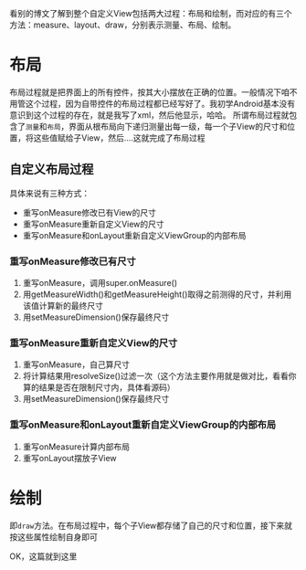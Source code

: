 看别的博文了解到整个自定义View包括两大过程：布局和绘制，而对应的有三个方法：measure、layout、draw，分别表示测量、布局、绘制。

# 布局
布局过程就是把界面上的所有控件，按其大小摆放在正确的位置。一般情况下咱不用管这个过程，因为自带控件的布局过程都已经写好了。我初学Android基本没有意识到这个过程的存在，就是我写了xml，然后他显示，哈哈。
所谓布局过程就包含了`测量`和`布局`，界面从根布局向下递归测量出每一级，每一个子View的尺寸和位置，将这些值赋给子View，然后....这就完成了布局过程

## 自定义布局过程
具体来说有三种方式：
- 重写onMeasure修改已有View的尺寸
- 重写onMeasure重新自定义View的尺寸
- 重写onMeasure和onLayout重新自定义ViewGroup的内部布局

### 重写onMeasure修改已有尺寸
1. 重写onMeasure，调用super.onMeasure()
2. 用getMeasureWidth()和getMeasureHeight()取得之前测得的尺寸，并利用该值计算新的最终尺寸
3. 用setMeasureDimension()保存最终尺寸

### 重写onMeasure重新自定义View的尺寸
1. 重写onMeasure，自己算尺寸
2. 将计算结果用resolveSize()过滤一次（这个方法主要作用就是做对比，看看你算的结果是否在限制尺寸内，具体看源码）
3. 用setMeasureDimension()保存最终尺寸

### 重写onMeasure和onLayout重新自定义ViewGroup的内部布局
1. 重写onMeasure计算内部布局
2. 重写onLayout摆放子View

# 绘制
即`draw`方法。在布局过程中，每个子View都存储了自己的尺寸和位置，接下来就按这些属性绘制自身即可



OK，这篇就到这里
